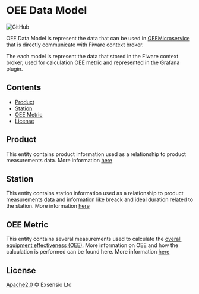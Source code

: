 # OEE Data Model

![GitHub](https://img.shields.io/github/license/Exsensio-Ltd/OEEDataModel)

OEE Data Model is represent the data that can be used in [OEEMicroservice](https://github.com/Exsensio-Ltd/OEEMicroservice) that is directly communicate with Fiware context broker.

The each model is represent the data that stored in the Fiware context broker, used for calculation OEE metric and represented in the Grafana plugin.

## Contents

-   [Product](#product)
-   [Station](#station)
-   [OEE Metric](#oee-metric)
-   [License](#license)


## Product

This entity contains product information used as a relationship to product measurements data. More information [here](https://github.com/Exsensio-Ltd/OEEDataModel/blob/master/Product/doc/spec.md)

## Station

This entity contains station information used as a relationship to product measurements data and information like breack and ideal duration related to the station. More information [here](https://github.com/Exsensio-Ltd/OEEDataModel/blob/master/Station/doc/spec.md)

## OEE Metric

This entity contains several measurements used to calculate the [overall equipment effectiveness (OEE)](https://www.oee.com/). More information on OEE and how the calculation is performed can be found here. More information [here](https://github.com/Exsensio-Ltd/OEEDataModel/blob/master/OEEMetric/doc/spec.md)

## License

[Apache2.0](LICENSE) © Exsensio Ltd
